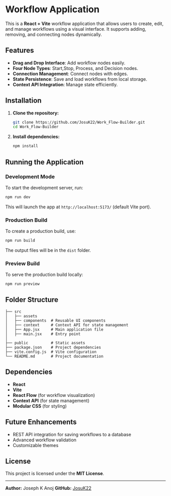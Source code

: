 # Workflow Application

This is a **React + Vite** workflow application that allows users to create, edit, and manage workflows using a visual interface. It supports adding, removing, and connecting nodes dynamically.

## Features

- **Drag and Drop Interface**: Add workflow nodes easily.
- **Four Node Types**: Start,Stop, Process, and Decision nodes.
- **Connection Management**: Connect nodes with edges.
- **State Persistence**: Save and load workflows from local storage.
- **Context API Integration**: Manage state efficiently.

## Installation

1. **Clone the repository:**
   ```sh
   git clone https://github.com/JosuK22/Work_Flow-Builder.git
   cd Work_Flow-Builder
   ```

2. **Install dependencies:**
   ```sh
   npm install
   ```

## Running the Application

### Development Mode
To start the development server, run:
```sh
npm run dev
```
This will launch the app at `http://localhost:5173/` (default Vite port).

### Production Build
To create a production build, use:
```sh
npm run build
```
The output files will be in the `dist` folder.

### Preview Build
To serve the production build locally:
```sh
npm run preview
```

## Folder Structure
```
├── src
│   ├── assets      
│   ├── components  # Reusable UI components
│   ├── context     # Context API for state management
│   ├── App.jsx     # Main application file
│   ├── main.jsx    # Entry point
│
├── public          # Static assets
├── package.json    # Project dependencies
├── vite.config.js  # Vite configuration
└── README.md       # Project documentation
```

## Dependencies
- **React**
- **Vite**
- **React Flow** (for workflow visualization)
- **Context API** (for state management)
- **Modular CSS** (for styling)

## Future Enhancements
- REST API integration for saving workflows to a database
- Advanced workflow validation
- Customizable themes

## License
This project is licensed under the **MIT License**.

---

**Author:** Joseph K Anoj 
**GitHub:** [JosuK22](https://github.com/JosuK22)


